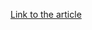 [Link to the article](https://cybersecuritynews.com/hackers-attacking-macos-users-with-fake-ledger-apps/)
